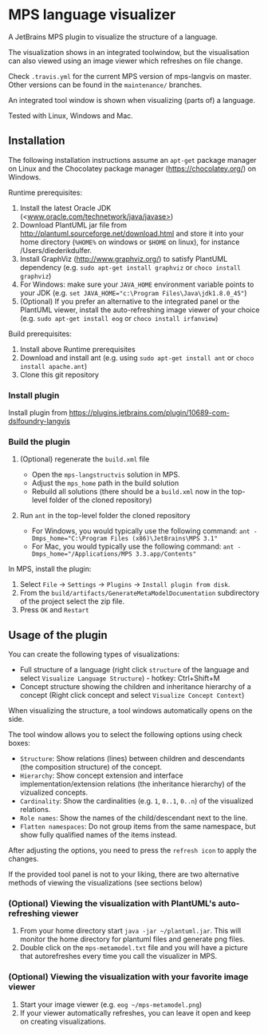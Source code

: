 # MPS language visualizer

A JetBrains MPS plugin to visualize the structure of a language.

The visualization shows in an integrated toolwindow, but the visualisation can also viewed using an image viewer which refreshes on file change.

Check `.travis.yml` for the current MPS version of mps-langvis on master. Other versions can be found in the `maintenance/` branches.

An integrated tool window is shown when visualizing (parts of) a language.

Tested with Linux, Windows and Mac.

## Installation

The following installation instructions assume an `apt-get` package manager on Linux and the Chocolatey package manager (<https://chocolatey.org/>) on Windows.

Runtime prerequisites:

1. Install the latest Oracle JDK (<www.oracle.com/technetwork/java/javase>)
2. Download PlantUML jar file from <http://plantuml.sourceforge.net/download.html> and store it into your home directory (`%HOME%` on windows or `$HOME` on linux), for instance /Users/diederikdulfer.
3. Install GraphViz (<http://www.graphviz.org/>) to satisfy PlantUML dependency (e.g. ```sudo apt-get install graphviz``` or ```choco install graphviz```)
4. For Windows: make sure your ```JAVA_HOME``` environment variable points to your JDK (e.g. ```set JAVA_HOME="c:\Program Files\Java\jdk1.8.0_45"```)
5. (Optional) If you prefer an alternative to the integrated panel or the PlantUML viewer, install the auto-refreshing image viewer of your choice (e.g. ```sudo apt-get install eog``` or ```choco install irfanview```)

Build prerequisites:

1. Install above Runtime prerequisites
2. Download and install ant (e.g. using ```sudo apt-get install ant``` or ```choco install apache.ant```)
3. Clone this git repository

### Install plugin
Install plugin from https://plugins.jetbrains.com/plugin/10689-com-dslfoundry-langvis

### Build the plugin

1. (Optional) regenerate the `build.xml` file

   * Open the `mps-langstructvis` solution in MPS.
   * Adjust the `mps_home` path in the build solution
   * Rebuild all solutions (there should be a `build.xml` now in the top-level folder of the cloned repository)

2. Run ```ant``` in the top-level folder the cloned repository

   * For Windows, you would typically use the following command: `ant -Dmps_home="C:\Program Files (x86)\JetBrains\MPS 3.1"`
   * For Mac, you would typically use the following command: `ant -Dmps_home="/Applications/MPS 3.3.app/Contents"`

In MPS, install the plugin:

1. Select `File` -> `Settings` -> `Plugins` -> `Install plugin from disk`.
2. From the `build/artifacts/GenerateMetaModelDocumentation` subdirectory of the project select the zip file.
3. Press `OK` and `Restart`

## Usage of the plugin

You can create the following types of visualizations:

* Full structure of a language (right click `structure` of the language and select `Visualize Language Structure`) - hotkey: Ctrl+Shift+M
* Concept structure showing the children and inheritance hierarchy of a concept (Right click concept and select `Visualize Concept Context`)

When visualizing the structure, a tool windows automatically opens on the side.

The tool window allows you to select the following options using check boxes:

* `Structure`: Show relations (lines) between children and descendants (the composition structure) of the concept.
* `Hierarchy`: Show concept extension and interface implementation/extension relations (the inheritance hierarchy) of the vizualized concepts.
* `Cardinality`: Show the cardinalities (e.g. `1`, `0..1`, `0..n`) of the visualized relations.
* `Role names`: Show the names of the child/descendant next to the line.
* `Flatten namespaces`: Do not group items from the same namespace, but show fully qualified names of the items instead.

After adjusting the options, you need to press the `refresh icon` to apply the changes.

If the provided tool panel is not to your liking, there are two alternative methods of viewing the visualizations (see sections below)

### (Optional) Viewing the visualization with PlantUML's auto-refreshing viewer

1. From your home directory start `java -jar ~/plantuml.jar`. This will monitor the home directory for plantuml files and generate png files.
2. Double click on the `mps-metamodel.txt` file and you will have a picture that autorefreshes every time you call the visualizer in MPS.

### (Optional) Viewing the visualization with your favorite image viewer

1. Start your image viewer (e.g. `eog ~/mps-metamodel.png`)
2. If your viewer automatically refreshes, you can leave it open and keep on creating visualizations.
